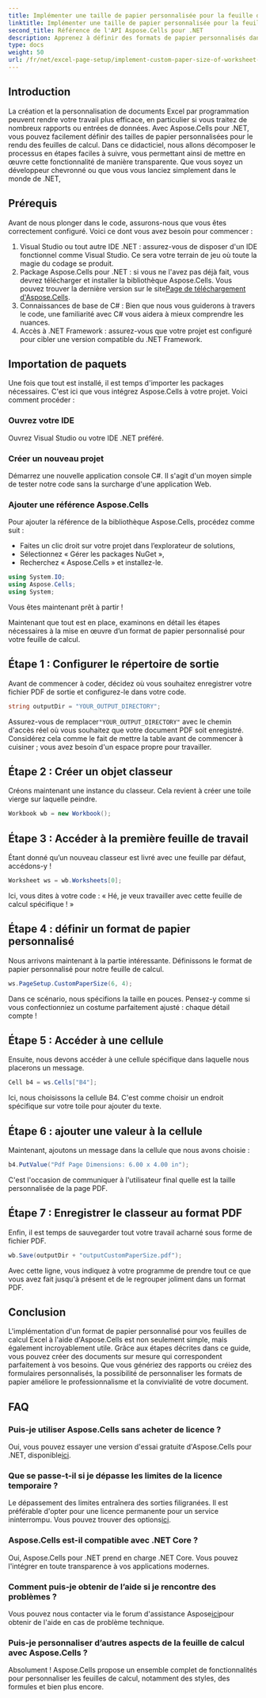 ```yaml
---
title: Implémenter une taille de papier personnalisée pour la feuille de calcul pour le rendu
linktitle: Implémenter une taille de papier personnalisée pour la feuille de calcul pour le rendu
second_title: Référence de l'API Aspose.Cells pour .NET
description: Apprenez à définir des formats de papier personnalisés dans Excel avec Aspose.Cells pour .NET. Guide étape par étape pour un rendu fluide des feuilles de calcul.
type: docs
weight: 50
url: /fr/net/excel-page-setup/implement-custom-paper-size-of-worksheet-for-rendering/
---
```

## Introduction

La création et la personnalisation de documents Excel par programmation peuvent rendre votre travail plus efficace, en particulier si vous traitez de nombreux rapports ou entrées de données. Avec Aspose.Cells pour .NET, vous pouvez facilement définir des tailles de papier personnalisées pour le rendu des feuilles de calcul. Dans ce didacticiel, nous allons décomposer le processus en étapes faciles à suivre, vous permettant ainsi de mettre en œuvre cette fonctionnalité de manière transparente. Que vous soyez un développeur chevronné ou que vous vous lanciez simplement dans le monde de .NET,

## Prérequis

Avant de nous plonger dans le code, assurons-nous que vous êtes correctement configuré. Voici ce dont vous avez besoin pour commencer :

1. Visual Studio ou tout autre IDE .NET : assurez-vous de disposer d'un IDE fonctionnel comme Visual Studio. Ce sera votre terrain de jeu où toute la magie du codage se produit.
2. Package Aspose.Cells pour .NET : si vous ne l'avez pas déjà fait, vous devrez télécharger et installer la bibliothèque Aspose.Cells. Vous pouvez trouver la dernière version sur le site[Page de téléchargement d'Aspose.Cells](https://releases.aspose.com/cells/net/).
3. Connaissances de base de C# : Bien que nous vous guiderons à travers le code, une familiarité avec C# vous aidera à mieux comprendre les nuances.
4. Accès à .NET Framework : assurez-vous que votre projet est configuré pour cibler une version compatible du .NET Framework.

## Importation de paquets

Une fois que tout est installé, il est temps d'importer les packages nécessaires. C'est ici que vous intégrez Aspose.Cells à votre projet. Voici comment procéder :

### Ouvrez votre IDE

Ouvrez Visual Studio ou votre IDE .NET préféré.

### Créer un nouveau projet

Démarrez une nouvelle application console C#. Il s'agit d'un moyen simple de tester notre code sans la surcharge d'une application Web.

### Ajouter une référence Aspose.Cells

Pour ajouter la référence de la bibliothèque Aspose.Cells, procédez comme suit :
- Faites un clic droit sur votre projet dans l’explorateur de solutions,
- Sélectionnez « Gérer les packages NuGet »,
- Recherchez « Aspose.Cells » et installez-le.

```csharp
using System.IO;
using Aspose.Cells;
using System;
```

Vous êtes maintenant prêt à partir !

Maintenant que tout est en place, examinons en détail les étapes nécessaires à la mise en œuvre d’un format de papier personnalisé pour votre feuille de calcul. 

## Étape 1 : Configurer le répertoire de sortie

Avant de commencer à coder, décidez où vous souhaitez enregistrer votre fichier PDF de sortie et configurez-le dans votre code.

```csharp
string outputDir = "YOUR_OUTPUT_DIRECTORY";
```

 Assurez-vous de remplacer`"YOUR_OUTPUT_DIRECTORY"` avec le chemin d'accès réel où vous souhaitez que votre document PDF soit enregistré. Considérez cela comme le fait de mettre la table avant de commencer à cuisiner ; vous avez besoin d'un espace propre pour travailler.

## Étape 2 : Créer un objet classeur

Créons maintenant une instance du classeur. Cela revient à créer une toile vierge sur laquelle peindre.

```csharp
Workbook wb = new Workbook();
```

## Étape 3 : Accéder à la première feuille de travail

Étant donné qu’un nouveau classeur est livré avec une feuille par défaut, accédons-y ! 

```csharp
Worksheet ws = wb.Worksheets[0];
```

Ici, vous dites à votre code : « Hé, je veux travailler avec cette feuille de calcul spécifique ! » 

## Étape 4 : définir un format de papier personnalisé

Nous arrivons maintenant à la partie intéressante. Définissons le format de papier personnalisé pour notre feuille de calcul.

```csharp
ws.PageSetup.CustomPaperSize(6, 4);
```

Dans ce scénario, nous spécifions la taille en pouces. Pensez-y comme si vous confectionniez un costume parfaitement ajusté : chaque détail compte !

## Étape 5 : Accéder à une cellule

Ensuite, nous devons accéder à une cellule spécifique dans laquelle nous placerons un message. 

```csharp
Cell b4 = ws.Cells["B4"];
```

Ici, nous choisissons la cellule B4. C'est comme choisir un endroit spécifique sur votre toile pour ajouter du texte.

## Étape 6 : ajouter une valeur à la cellule

Maintenant, ajoutons un message dans la cellule que nous avons choisie :

```csharp
b4.PutValue("Pdf Page Dimensions: 6.00 x 4.00 in");
```

C'est l'occasion de communiquer à l'utilisateur final quelle est la taille personnalisée de la page PDF.

## Étape 7 : Enregistrer le classeur au format PDF

Enfin, il est temps de sauvegarder tout votre travail acharné sous forme de fichier PDF.

```csharp
wb.Save(outputDir + "outputCustomPaperSize.pdf");
```

Avec cette ligne, vous indiquez à votre programme de prendre tout ce que vous avez fait jusqu'à présent et de le regrouper joliment dans un format PDF.

## Conclusion

L'implémentation d'un format de papier personnalisé pour vos feuilles de calcul Excel à l'aide d'Aspose.Cells est non seulement simple, mais également incroyablement utile. Grâce aux étapes décrites dans ce guide, vous pouvez créer des documents sur mesure qui correspondent parfaitement à vos besoins. Que vous génériez des rapports ou créiez des formulaires personnalisés, la possibilité de personnaliser les formats de papier améliore le professionnalisme et la convivialité de votre document. 

## FAQ

### Puis-je utiliser Aspose.Cells sans acheter de licence ?
 Oui, vous pouvez essayer une version d'essai gratuite d'Aspose.Cells pour .NET, disponible[ici](https://releases.aspose.com/).

### Que se passe-t-il si je dépasse les limites de la licence temporaire ?
 Le dépassement des limites entraînera des sorties filigranées. Il est préférable d'opter pour une licence permanente pour un service ininterrompu. Vous pouvez trouver des options[ici](https://purchase.aspose.com/buy).

### Aspose.Cells est-il compatible avec .NET Core ?
Oui, Aspose.Cells pour .NET prend en charge .NET Core. Vous pouvez l'intégrer en toute transparence à vos applications modernes.

### Comment puis-je obtenir de l’aide si je rencontre des problèmes ?
 Vous pouvez nous contacter via le forum d'assistance Aspose[ici](https://forum.aspose.com/c/cells/9)pour obtenir de l'aide en cas de problème technique.

### Puis-je personnaliser d’autres aspects de la feuille de calcul avec Aspose.Cells ?
Absolument ! Aspose.Cells propose un ensemble complet de fonctionnalités pour personnaliser les feuilles de calcul, notamment des styles, des formules et bien plus encore.